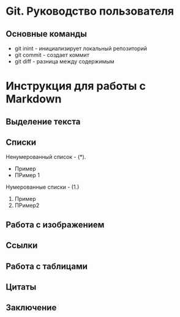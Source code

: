 # Git. Руководство пользователя
## Основные команды
* git inint - инициализирует локальный репозиторий
* git commit - создает коммит
* git diff - разница между содержимым
# Инструкция для работы с Markdown
## Выделение текста
## Списки
Ненумерованный список - (*).
* Пример
* ПРимер 1

Нумерованные списки - (1.)
1. Пример
2. ПРимер2
## Работа с изображением
## Ссылки
## Работа с таблицами
## Цитаты
## Заключение